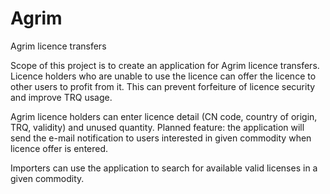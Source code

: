 # Agrim
Agrim licence transfers

Scope of this project is to create an application for Agrim licence transfers. Licence holders who are unable to use the licence can offer the licence to other users to profit from it. This can prevent forfeiture of licence security and improve TRQ usage.

Agrim licence holders can enter licence detail (CN code, country of origin, TRQ, validity) and unused quantity. Planned feature: the application will send the e-mail notification to users interested in given commodity when licence offer is entered.

Importers can use the application to search for available valid licenses in a given commodity.
